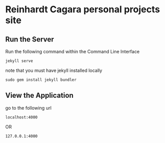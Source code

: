 # Reinhardt Cagara personal projects site

## Run the Server

Run the following command within the Command Line Interface
```
jekyll serve
```

note that you must have jekyll installed locally
```
sudo gem install jekyll bundler
```

## View the Application

go to the following url
```
localhost:4000
```
OR
```
127.0.0.1:4000
```
